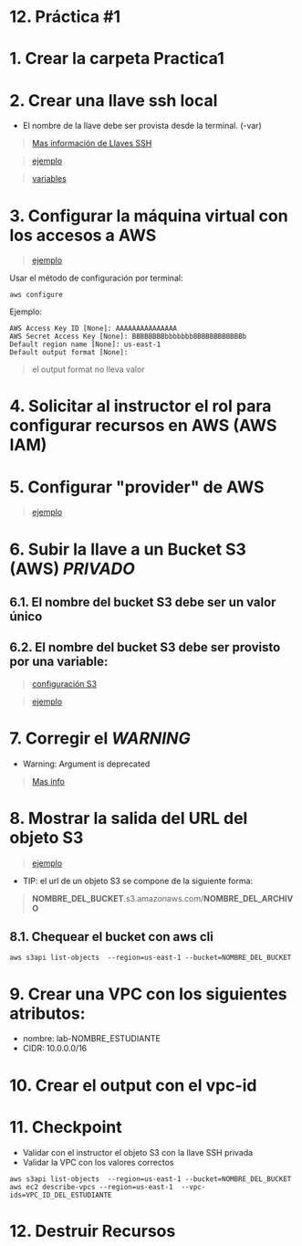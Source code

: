 # 12. Práctica #1 <!-- omit in toc -->


# 1. Crear la carpeta Practica1
# 2. Crear una llave ssh local
- El nombre de la llave debe ser provista desde la terminal. (-var)


> [Mas información de Llaves SSH](https://registry.terraform.io/providers/hashicorp/tls/latest/docs/resources/private_key)

>[ejemplo](https://github.com/cachac/TerraformLabs/blob/main/06.Atributos.md#9-dependencia-impl%C3%ADcita-crear-el-archivo-keytf)

> [variables](https://github.com/cachac/TerraformLabs/blob/main/05.Variables%20Input.md#8-agregar-una-nueva-variable-sin-valor-por-defecto)

# 3. Configurar la máquina virtual con los accesos a AWS
> [ejemplo](https://github.com/cachac/TerraformLabs/blob/main/11.AWS.md#2-configurar-cliente-aws-en-la-m%C3%A1quina-virtual)

Usar el método de configuración por terminal:
```
aws configure
```
Ejemplo:
```
AWS Access Key ID [None]: AAAAAAAAAAAAAAA
AWS Secret Access Key [None]: BBBBBBBBbbbbbbbBBBBBBBBBBBBb
Default region name [None]: us-east-1
Default output format [None]:
```
> el output format no lleva valor

# 4. Solicitar al instructor el rol para configurar recursos en AWS (AWS IAM)

# 5. Configurar "provider" de AWS
> [ejemplo](https://github.com/cachac/TerraformLabs/blob/main/11.AWS.md#6-crear-el-archivo-providertf)

# 6. Subir la llave a un Bucket S3 (AWS) *PRIVADO*
## 6.1. El nombre del bucket S3 debe ser un valor único
## 6.2. El nombre del bucket S3 debe ser provisto por una variable:

> [configuración S3](https://registry.terraform.io/providers/hashicorp/aws/latest/docs/resources/s3_bucket)

> [ejemplo](https://github.com/cachac/TerraformLabs/blob/main/11.AWS.md#9-crear-s3-bucket-almacenamiento)

# 7. Corregir el *WARNING*
-  Warning: Argument is deprecated

> [Mas info](https://registry.terraform.io/providers/hashicorp/aws/latest/docs/resources/s3_object)

# 8. Mostrar la salida del URL del objeto S3
> [ejemplo](https://github.com/cachac/TerraformLabs/blob/main/06.Atributos.md#5-crear-el-archivo-outputtf)

- TIP: el url de un objeto S3 se compone de la siguiente forma:

> **NOMBRE_DEL_BUCKET**.s3.amazonaws.com/**NOMBRE_DEL_ARCHIVO**

## 8.1. Chequear el bucket con aws cli
```
aws s3api list-objects  --region=us-east-1 --bucket=NOMBRE_DEL_BUCKET
```

# 9. Crear una VPC con los siguientes atributos:
- nombre: lab-NOMBRE_ESTUDIANTE
- CIDR: 10.0.0.0/16

# 10. Crear el output con el vpc-id

# 11. Checkpoint
- Validar con el instructor el objeto S3 con la llave SSH privada
- Validar la VPC con los valores correctos
```vim
aws s3api list-objects  --region=us-east-1 --bucket=NOMBRE_DEL_BUCKET
aws ec2 describe-vpcs --region=us-east-1  --vpc-ids=VPC_ID_DEL_ESTUDIANTE
```

# 12. Destruir Recursos
